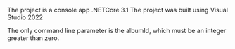 The project is a console app .NETCore 3.1
The project was built using Visual Studio 2022

The only command line parameter is the albumId, which must be an integer greater than zero.
